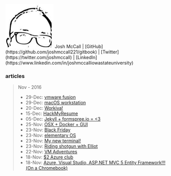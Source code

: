 <img src="images/avatar.png" width="150">
Josh McCall | [GitHub](https://github.com/joshmccall221/gitbook) | [Twitter](https://twitter.com/joshmccall) | [LinkedIn](https://www.linkedin.com/in/joshmccalliowastateuniversity)






### articles
>Nov - 2016
>* 29-Dec: [vmware fusion](articles/vmware_fusion.md)
>* 29-Dec: [macOS workstation](articles/macOS_workstation.md)
>* 20-Dec: [Workiva!](articles/workiva.md)
>* 15-Dec: [HackMyResume](articles/hackmyresume.md)
>* 05-Dec: [Jekyll + formspree.io = <3](articles/formspree.md)
>* 25-Nov: [OSX + Docker + GUI](articles/docker.md)
>* 23-Nov: [Black Friday](articles/bf.md)
>* 23-Nov: [elementary OS](articles/elementary_os.md)
>* 23-Nov: [My new terminal!](articles/my_new_term.md)
>* 23-Nov: [Riding shotgun with Elliot](articles/riding_shotgun_with_elliot.md)
>* 22-Nov: [VM Adventures](articles/vm_adventures.md)
>* 18-Nov: [$2 Azure club](articles/azure_pricing.md)
>* 18-Nov: [Azure, Visual Studio, ASP.NET MVC 5 Entity Framework!!!(On a Chromebook)](articles/chromebook.md)
